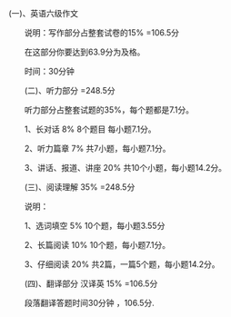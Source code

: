 (一)、英语六级作文

　　说明：写作部分占整套试卷的15% =106.5分

　　在这部分你要达到63.9分为及格。

　　时间：30分钟

　　(二)、听力部分 =248.5分

　　听力部分占整套试题的35%，每个题都是7.1分。

　　1、长对话 8% 8个题目 每小题7.1分。

　　2、听力篇章 7% 共7小题，每小题7.1分。

　　3、讲话、报道、讲座 20% 共10个小题，每小题14.2分。

　　(三)、阅读理解 35% =248.5分

　　说明：

　　1、选词填空 5% 10个题，每小题3.55分

　　2、长篇阅读 10% 10个题，每小题7.1分。

　　3、仔细阅读 20% 共2篇，一篇5个题，每小题14.2分。

　　(四)、翻译部分 汉译英 15% =106.5分

　　段落翻译答题时间30分钟 ，106.5分.
